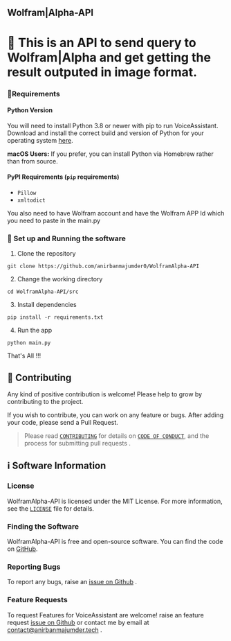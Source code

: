 ## Wolfram|Alpha-API
 
# 👋 This is an API to send query to Wolfram|Alpha and get getting the result outputed in image format.

### 📝Requirements

#### Python Version

You will need to install Python 3.8 or newer with pip to run VoiceAssistant. Download and install the correct
build and version of Python for your operating system [here](https://python.org/downloads).

**macOS Users:** If you prefer, you can install Python via Homebrew rather than from source.

#### PyPI Requirements (`pip` requirements)

* `Pillow`
* `xmltodict`


You also need to have Wolfram account and have the Wolfram APP Id which you need to paste in the main.py

### 📜 Set up and Running the software

1. Clone the repository

```
git clone https://github.com/anirbanmajumder0/WolframAlpha-API
```

2. Change the working directory

```
cd WolframAlpha-API/src
```

3. Install dependencies

```
pip install -r requirements.txt
```

4. Run the app

```
python main.py
```

That's All !!!


## 🤝 Contributing

Any kind of positive contribution is welcome! Please help to grow by contributing to the project.

If you wish to contribute, you can work on any feature or bugs. After adding your code, please send a Pull Request.

> Please read [`CONTRIBUTING`](CONTRIBUTING.md) for details on [`CODE OF CONDUCT`](CODE_OF_CONDUCT.md), and the process for submitting pull requests .


## ℹ️ Software Information

### License

WolframAlpha-API is licensed under the MIT License. For more information, see the [`LICENSE`](LICENSE) file for details.

### Finding the Software

WolframAlpha-API is free and open-source software. You can find the code on
[GitHub](https://github.com/anirbanmajumder0/WolframAlpha-API).

### Reporting Bugs

To report any bugs, raise an [issue on Github](https://github.com/anirbanmajumder0/WolframAlpha-API/issues/new?assignees=anirbanmajumder0&labels=&template=bug_report.md) .

### Feature Requests

To request Features for VoiceAssistant are welcome! raise an feature request [issue on Github](https://github.com/anirbanmajumder0/WolframAlpha-API/issues/new?assignees=anirbanmajumder0&labels=&template=feature_request.md) or contact me by email at <contact@anirbanmajumder.tech> .
